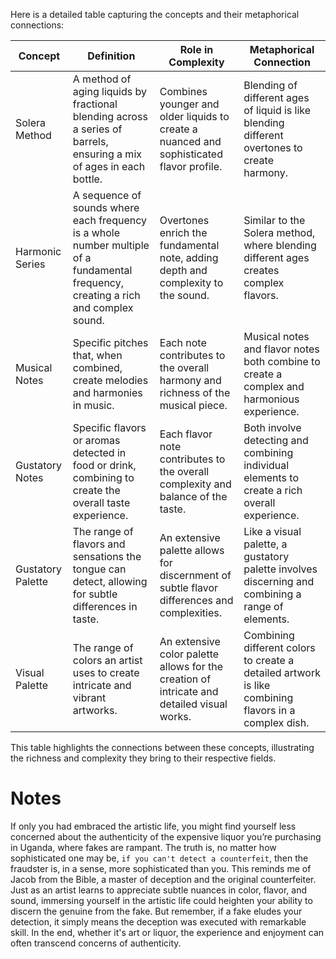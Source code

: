 Here is a detailed table capturing the concepts and their metaphorical connections:

| Concept           | Definition                                                                                               | Role in Complexity                                                                                 | Metaphorical Connection                                                                                  |
|-------------------|----------------------------------------------------------------------------------------------------------|----------------------------------------------------------------------------------------------------|----------------------------------------------------------------------------------------------------------|
| Solera Method     | A method of aging liquids by fractional blending across a series of barrels, ensuring a mix of ages in each bottle. | Combines younger and older liquids to create a nuanced and sophisticated flavor profile.           | Blending of different ages of liquid is like blending different overtones to create harmony.            |
| Harmonic Series   | A sequence of sounds where each frequency is a whole number multiple of a fundamental frequency, creating a rich and complex sound. | Overtones enrich the fundamental note, adding depth and complexity to the sound.                   | Similar to the Solera method, where blending different ages creates complex flavors.                    |
| Musical Notes     | Specific pitches that, when combined, create melodies and harmonies in music.                            | Each note contributes to the overall harmony and richness of the musical piece.                    | Musical notes and flavor notes both combine to create a complex and harmonious experience.              |
| Gustatory Notes   | Specific flavors or aromas detected in food or drink, combining to create the overall taste experience.  | Each flavor note contributes to the overall complexity and balance of the taste.                   | Both involve detecting and combining individual elements to create a rich overall experience.           |
| Gustatory Palette | The range of flavors and sensations the tongue can detect, allowing for subtle differences in taste.     | An extensive palette allows for discernment of subtle flavor differences and complexities.         | Like a visual palette, a gustatory palette involves discerning and combining a range of elements.       |
| Visual Palette    | The range of colors an artist uses to create intricate and vibrant artworks.                            | An extensive color palette allows for the creation of intricate and detailed visual works.         | Combining different colors to create a detailed artwork is like combining flavors in a complex dish.   |

This table highlights the connections between these concepts, illustrating the richness and complexity they bring to their respective fields.


# Notes
 

If only you had embraced the artistic life, you might find yourself less concerned about the authenticity of the expensive liquor you’re purchasing in Uganda, where fakes are rampant. The truth is, no matter how sophisticated one may be, `if you can't detect a counterfeit`, then the fraudster is, in a sense, more sophisticated than you. This reminds me of Jacob from the Bible, a master of deception and the original counterfeiter. Just as an artist learns to appreciate subtle nuances in color, flavor, and sound, immersing yourself in the artistic life could heighten your ability to discern the genuine from the fake. But remember, if a fake eludes your detection, it simply means the deception was executed with remarkable skill. In the end, whether it's art or liquor, the experience and enjoyment can often transcend concerns of authenticity. 
 
